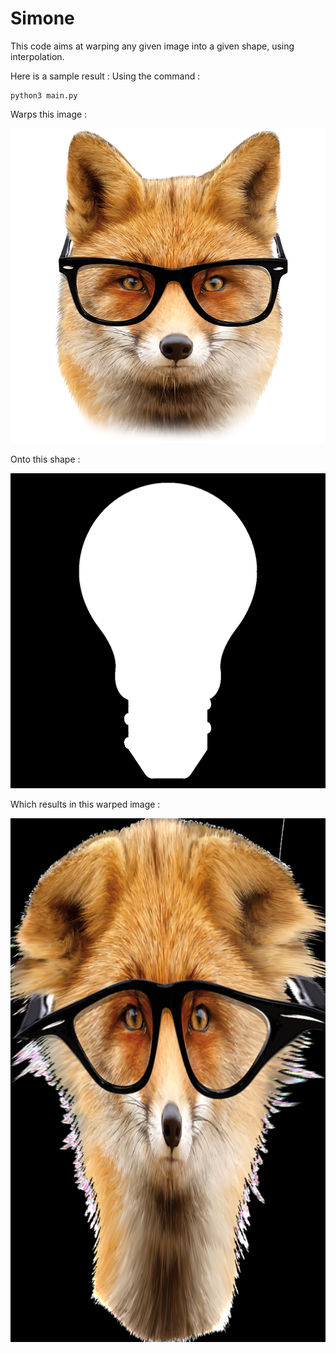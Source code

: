 # Simone

This code aims at warping any given image into a given shape, using interpolation.

Here is a sample result :
Using the command :
```
python3 main.py
```

Warps this image :
<div align = "center">
    <img src = "misc/input_image.png">
</div>

Onto this shape :
<div align = "center">
    <img src = "misc/target_image.png">
</div>


Which results in this warped image :
<div align = "center">
    <img src = "misc/warped_image.png">
</div>
